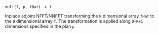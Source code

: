 ```
mul!(f, p, fHat) -> f
```

Inplace adjoint NFFT/NNFFT transforming the `R` dimensional array `fHat` to the `D` dimensional array `f`. The transformation is applied along `D-R+1` dimensions specified in the plan `p`.
